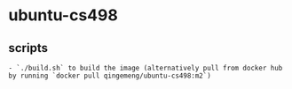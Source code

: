 # ubuntu-cs498

## scripts
	- `./build.sh` to build the image (alternatively pull from docker hub by running `docker pull qingemeng/ubuntu-cs498:m2`)
